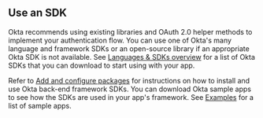 ## Use an SDK

Okta recommends using existing libraries and OAuth 2.0 helper methods to implement your authentication flow. You can use one of Okta's many language and framework SDKs or an open-source library if an appropriate Okta SDK is not available. See [Languages & SDKs overview](/code/) for a list of Okta SDKs that you can download to start using with your app.

Refer to [Add and configure packages](/docs/guides/sign-into-web-app/-/main/#add-and-configure-packages) for instructions on how to install and use Okta back-end framework SDKs. You can download Okta sample apps to see how the SDKs are used in your app's framework. See [Examples](#examples) for a list of sample apps.
